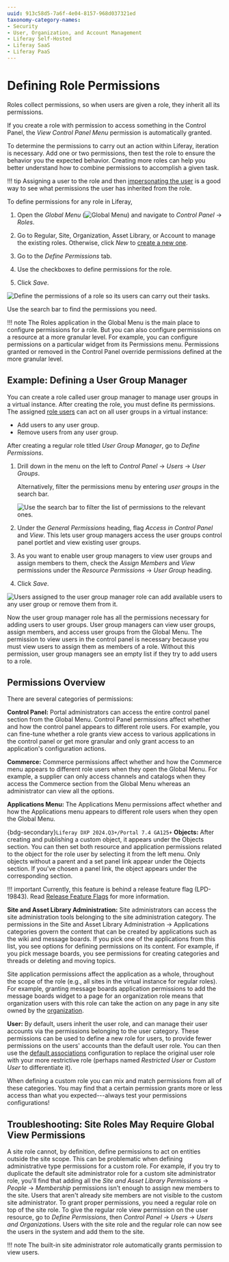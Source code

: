 ```yaml
---
uuid: 913c58d5-7a6f-4e04-8157-968d037321ed
taxonomy-category-names:
- Security
- User, Organization, and Account Management
- Liferay Self-Hosted
- Liferay SaaS
- Liferay PaaS
---
```

# Defining Role Permissions

Roles collect permissions, so when users are given a role, they inherit all its permissions.

If you create a role with permission to access something in the Control Panel, the *View Control Panel Menu* permission is automatically granted.

To determine the permissions to carry out an action within Liferay, iteration is necessary. Add one or two permissions, then test the role to ensure the behavior you the expected behavior. Creating more roles can help you better understand how to combine permissions to accomplish a given task.

!!! tip
    Assigning a user to the role and then [impersonating the user](./../users/adding-and-managing-users.md#impersonating-users) is a good way to see what permissions the user has inherited from the role.

To define permissions for any role in Liferay,

1. Open the *Global Menu* (![Global Menu](../../images/icon-applications-menu.png)) and navigate to *Control Panel* &rarr; *Roles*.

1. Go to Regular, Site, Organization, Asset Library, or Account to manage the existing roles. Otherwise, click *New* to [create a new one](./creating-and-managing-roles.md).

1. Go to the *Define Permissions* tab.

1. Use the checkboxes to define permissions for the role.

1. Click *Save*.

![Define the permissions of a role so its users can carry out their tasks.](./defining-role-permissions/images/01.png)

Use the search bar to find the permissions you need.

!!! note
    The Roles application in the Global Menu is the main place to configure permissions for a role. But you can also configure permissions on a resource at a more granular level. For example, you can configure permissions on a particular widget from its Permissions menu. Permissions granted or removed in the Control Panel override permissions defined at the more granular level.

## Example: Defining a User Group Manager

You can create a role called user group manager to manage user groups in a virtual instance. After creating the role, you must define its permissions. The assigned [role users](./assigning-users-to-roles.md) can act on all user groups in a virtual instance:

- Add users to any user group.
- Remove users from any user group.

After creating a regular role titled *User Group Manager*, go to *Define Permissions*.

1. Drill down in the menu on the left to *Control Panel* &rarr; *Users* &rarr; *User Groups*.

   Alternatively, filter the permissions menu by entering *user groups* in the search bar.

   ![Use the search bar to filter the list of permissions to the relevant ones.](./defining-role-permissions/images/02.png)

1. Under the *General Permissions* heading, flag *Access in Control Panel* and *View*. This lets user group managers access the user groups control panel portlet and view existing user groups.

1. As you want to enable user group managers to view user groups and assign members to them, check the *Assign Members* and *View* permissions under the *Resource Permissions* &rarr; *User Group* heading.

1. Click *Save*.

![Users assigned to the user group manager role can add available users to any user group or remove them from it.](./defining-role-permissions/images/03.png)

Now the user group manager role has all the permissions necessary for adding users to user groups. User group managers can view user groups, assign members, and access user groups from the Global Menu. The permission to view users in the control panel is necessary because you must view users to assign them as members of a role. Without this permission, user group managers see an empty list if they try to add users to a role.

## Permissions Overview

There are several categories of permissions:

**Control Panel:** Portal administrators can access the entire control panel section from the Global Menu. Control Panel permissions affect whether and how the control panel appears to different role users. For example, you can fine-tune whether a role grants view access to various applications in the control panel or get more granular and only grant access to an application's configuration actions.

**Commerce:** Commerce permissions affect whether and how the Commerce menu appears to different role users when they open the Global Menu. For example, a supplier can only access channels and catalogs when they access the Commerce section from the Global Menu whereas an administrator can view all the options.

**Applications Menu:** The Applications Menu permissions affect whether and how the Applications menu appears to different role users when they open the Global Menu.

{bdg-secondary}`Liferay DXP 2024.Q3+/Portal 7.4 GA125+` **Objects:** After creating and publishing a custom object, it appears under the Objects section. You can then set both resource and application permissions related to the object for the role user by selecting it from the left menu. Only objects without a parent and a set panel link appear under the Objects section. If you've chosen a panel link, the object appears under the corresponding section.

!!! important
    Currently, this feature is behind a release feature flag (LPD-19843). Read [Release Feature Flags](../../system-administration/configuring-liferay/feature-flags.md#release-feature-flags) for more information.

**Site and Asset Library Administration:** Site administrators can access the site administration tools belonging to the site administration category. The permissions in the Site and Asset Library Administration &rarr; Applications categories govern the content that can be created by applications such as the wiki and message boards. If you pick one of the applications from this list, you see options for defining permissions on its content. For example, if you pick message boards, you see permissions for creating categories and threads or deleting and moving topics.

Site application permissions affect the application as a whole, throughout the scope of the role (e.g., all sites in the virtual instance for regular roles). For example, granting message boards application permissions to add the message boards widget to a page for an organization role means that organization users with this role can take the action on any page in any site owned by the [organization](../organizations/understanding-organizations.md).

**User:** By default, users inherit the user role, and can manage their user accounts via the permissions belonging to the user category. These permissions can be used to define a new role for users, to provide fewer permissions on the users' accounts than the default user role. You can then use the [default associations](./assigning-users-to-roles.md#default-user-associations) configuration to replace the original user role with your more restrictive role (perhaps named *Restricted User* or *Custom User* to differentiate it).

When defining a custom role you can mix and match permissions from all of these categories. You may find that a certain permission grants more or less access than what you expected---always test your permissions configurations! 

## Troubleshooting: Site Roles May Require Global View Permissions

A site role cannot, by definition, define permissions to act on entities outside the site scope. This can be problematic when defining administrative type permissions for a custom role. For example, if you try to duplicate the default site administrator role for a custom site administrator role, you'll find that adding all the *Site and Asset Library Permissions* &rarr; *People* &rarr; *Membership* permissions isn't enough to assign new members to the site. Users that aren't already site members are not visible to the custom site administrator. To grant proper permissions, you need a regular role on top of the site role. To give the regular role view permission on the user resource, go to *Define Permissions*, then *Control Panel* &rarr; *Users* &rarr; *Users and Organizations*. Users with the site role and the regular role can now see the users in the system and add them to the site.

!!! note
    The built-in site administrator role automatically grants permission to view users.
